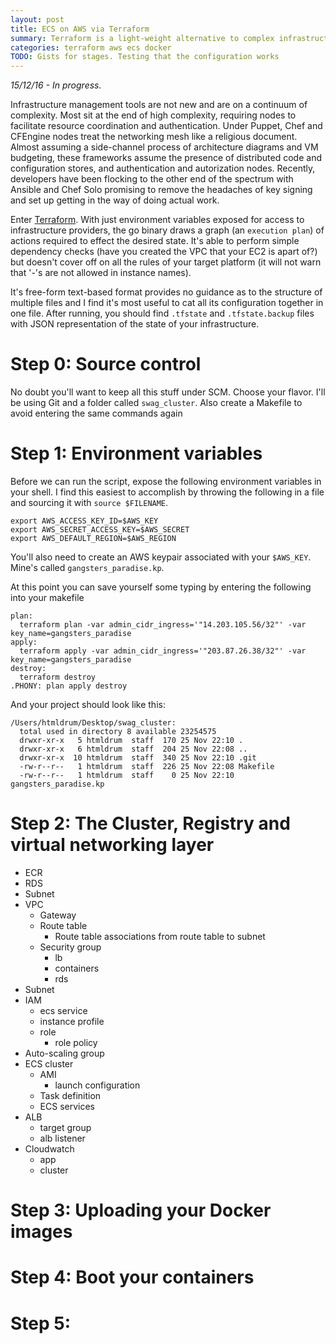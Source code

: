 ```yaml
---
layout: post
title: ECS on AWS via Terraform
summary: Terraform is a light-weight alternative to complex infrastructure management tools that encourages deployment from an authorized host to many providers. In this post I walk through setting up a container registry, host and related infrastructure on Amazon Web Services.
categories: terraform aws ecs docker
TODO: Gists for stages. Testing that the configuration works
---
```

*15/12/16 - In progress.*

Infrastructure management tools are not new and are on a continuum of complexity. Most sit at the end of high complexity, requiring nodes to facilitate resource coordination and authentication. Under Puppet, Chef and CFEngine nodes treat the networking mesh like a religious document. Almost assuming a side-channel process of architecture diagrams and VM budgeting, these frameworks assume the presence of distributed code and configuration stores, and authentication and autorization nodes. Recently, developers have been flocking to the other end of the spectrum with Ansible and Chef Solo promising to remove the headaches of key signing and set up getting in the way of doing actual work.

Enter [Terraform](http://terraform.io/).
With just environment variables exposed for access to infrastructure providers, the go binary draws a graph (an `execution plan`) of actions required to effect the desired state. It's able to perform simple dependency checks (have you created the VPC that your EC2 is apart of?) but doesn't cover off on all the rules of your target platform (it will not warn that '-'s are not allowed in instance names).

It's free-form text-based format provides no guidance as to the structure of multiple files and I find it's most useful to cat all its configuration together in one file. After running, you should find `.tfstate` and `.tfstate.backup` files with JSON representation of the state of your infrastructure.

# Step 0: Source control
No doubt you'll want to keep all this stuff under SCM. Choose your flavor. I'll be using Git and a folder called `swag_cluster`. Also create a Makefile to avoid entering the same commands again

# Step 1: Environment variables
Before we can run the script, expose the following environment variables in your shell. I find this easiest to accomplish by throwing the following in a file and sourcing it with `source $FILENAME`.

```
export AWS_ACCESS_KEY_ID=$AWS_KEY
export AWS_SECRET_ACCESS_KEY=$AWS_SECRET
export AWS_DEFAULT_REGION=$AWS_REGION
```

You'll also need to create an AWS keypair associated with your `$AWS_KEY`. Mine's called `gangsters_paradise.kp`.

At this point you can save yourself some typing by entering the following into your makefile

```
plan:
  terraform plan -var admin_cidr_ingress='"14.203.105.56/32"' -var key_name=gangsters_paradise
apply:
  terraform apply -var admin_cidr_ingress='"203.87.26.38/32"' -var key_name=gangsters_paradise
destroy:
  terraform destroy
.PHONY: plan apply destroy
```

And your project should look like this:

```
/Users/htmldrum/Desktop/swag_cluster:
  total used in directory 8 available 23254575
  drwxr-xr-x   5 htmldrum  staff  170 25 Nov 22:10 .
  drwxr-xr-x   6 htmldrum  staff  204 25 Nov 22:08 ..
  drwxr-xr-x  10 htmldrum  staff  340 25 Nov 22:10 .git
  -rw-r--r--   1 htmldrum  staff  226 25 Nov 22:08 Makefile
  -rw-r--r--   1 htmldrum  staff    0 25 Nov 22:10 gangsters_paradise.kp
```

# Step 2: The Cluster, Registry and virtual networking layer

- ECR
- RDS
- Subnet
- VPC
  - Gateway
  - Route table
    - Route table associations from route table to subnet
  - Security group
    - lb
    - containers
    - rds
- Subnet
- IAM
  - ecs service
  - instance profile
  - role
    - role policy
- Auto-scaling group
- ECS cluster
  - AMI
    - launch configuration
  - Task definition
  - ECS services
- ALB
  - target group
  - alb listener
- Cloudwatch
  - app
  - cluster

# Step 3: Uploading your Docker images

# Step 4: Boot your containers

# Step 5:
